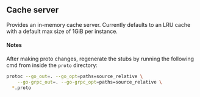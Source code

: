 ## Cache server
Provides an in-memory cache server.
Currently defaults to an LRU cache with a default max size of 1GiB per instance.

#### Notes
After making proto changes, regenerate the stubs by running the following cmd from inside the `proto` directory:
```sh
protoc --go_out=. --go_opt=paths=source_relative \
    --go-grpc_out=. --go-grpc_opt=paths=source_relative \
  *.proto
```